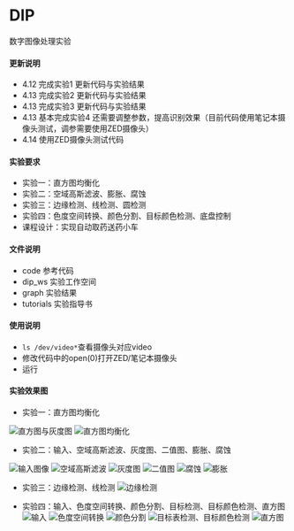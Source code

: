 # DIP
数字图像处理实验
#### 更新说明
- 4.12 完成实验1 更新代码与实验结果
- 4.13 完成实验2 更新代码与实验结果
- 4.13 完成实验3 更新代码与实验结果
- 4.13 基本完成实验4 还需要调整参数，提高识别效果（目前代码使用笔记本摄像头测试，调参需要使用ZED摄像头）
- 4.14 使用ZED摄像头测试代码

#### 实验要求
- 实验一：直方图均衡化
- 实验二：空域高斯滤波、膨胀、腐蚀
- 实验三：边缘检测、线检测、圆检测
- 实验四：色度空间转换、颜色分割、目标颜色检测、底盘控制
- 课程设计：实现自动取药送药小车

#### 文件说明
- code 参考代码
- dip_ws 实验工作空间
- graph 实验结果
- tutorials 实验指导书

#### 使用说明
- `ls /dev/video*`查看摄像头对应video
- 修改代码中的open(0)打开ZED/笔记本摄像头
- 运行

#### 实验效果图
- 实验一：直方图均衡化

![直方图与灰度图](https://github.com/OriTwil/DIP/blob/main/graph/exp1(2).png)
![直方图均衡化](https://github.com/OriTwil/DIP/blob/main/graph/exp1(3).png)

- 实验二：输入、空域高斯滤波、灰度图、二值图、膨胀、腐蚀

![输入图像](https://github.com/OriTwil/DIP/blob/main/graph/exp2(in).png)
![空域高斯滤波](https://github.com/OriTwil/DIP/blob/main/graph/exp2(filtered).png)
![灰度图](https://github.com/OriTwil/DIP/blob/main/graph/exp2(gray).png)
![二值图](https://github.com/OriTwil/DIP/blob/main/graph/exp2(binary).png)
![腐蚀](https://github.com/OriTwil/DIP/blob/main/graph/exp2(eroded).png)
![膨胀](https://github.com/OriTwil/DIP/blob/main/graph/exp2(dilated).png)

- 实验三：边缘检测、线检测
![边缘检测](https://github.com/OriTwil/DIP/blob/main/graph/exp3(edge).png)

- 实验四：输入、色度空间转换、颜色分割、目标检测、目标颜色检测、直方图
![输入](https://github.com/OriTwil/DIP/blob/main/graph/exp4(10).png)
![色度空间转换](https://github.com/OriTwil/DIP/blob/main/graph/exp4(8)png.png)
![颜色分割](https://github.com/OriTwil/DIP/blob/main/graph/exp4(9).png)
![目标表检测、目标颜色检测](https://github.com/OriTwil/DIP/blob/main/graph/expr4(7).png)
![直方图](https://github.com/OriTwil/DIP/blob/main/graph/exp4(hist).png)
